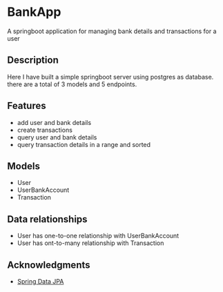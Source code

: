 # BankApp
A springboot application for managing bank details and transactions for a user

## Description
Here I have built a simple springboot server using postgres as database. there are a total of 3 models and 5 endpoints.

## Features
- add user and bank details
- create transactions
- query user and bank details
- query transaction details in a range and sorted

## Models
- User
- UserBankAccount
- Transaction

## Data relationships
- User has one-to-one relationship with UserBankAccount
- User has ont-to-many relationship with Transaction

## Acknowledgments
- [Spring Data JPA](https://docs.spring.io/spring-data/jpa/reference/)